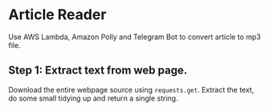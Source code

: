 # Article Reader

Use AWS Lambda, Amazon Polly and Telegram Bot to convert article to mp3 file.

## Step 1: Extract text from web page.

Download the entire webpage source using `requests.get`.
Extract the text, do some small tidying up and return a single string.


